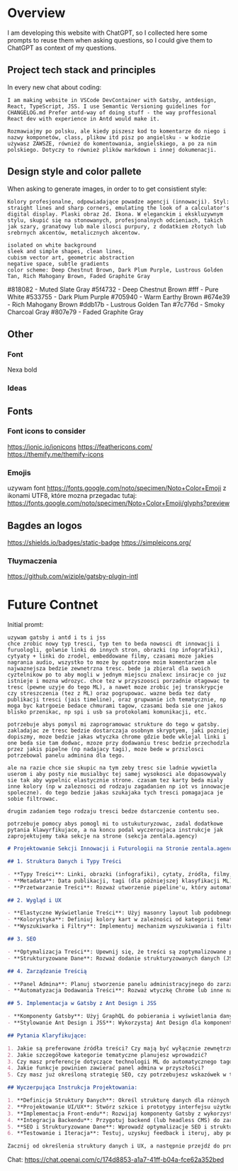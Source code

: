 # Overview

I am developing this website with ChatGPT, so I collected here some prompts to reuse them when asking questions, so I could give them to ChatGPT as context of my questions.

## Project tech stack and principles

In every new chat about coding:

```prompt
I am making website in VSCode DevContainer with Gatsby, antdesign, React, TypeScript, JSS. I use Semantic Versioning guidelines for CHANGELOG.md Prefer antd-way of doing stuff - the way proffesional React dev with experience in Antd would make it.

Rozmawiajmy po polsku, ale kiedy piszesz kod to komentarze do niego i nazwy komponetów, class, plikow itd pisz po angielsku - w kodzie używasz ZAWSZE, również do komentowania, angielskiego, a po za nim polskiego. Dotyczy to również plików markdown i innej dokumenacji.
```

## Design style and color pallete

When asking to generate images, in order to to get consistient style:

```prompt
Kolory profesjonalne, odpowiadające powadze agencji (innowacji). Styl: straight lines and sharp corners, emulating the look of a calculator's digital display. Plaski obraz 2d. Ikona. W eleganckim i ekskluzywnym stylu, skupić się na stonowanych, profesjonalnych odcieniach, takich jak szary, granatowy lub male ilosci purpury, z dodatkiem złotych lub srebrnych akcentów, metalicznych akcentow.

isolated on white background
sleek and simple shapes, clean lines,
cubism vector art, geometric abstraction
negative space, subtle gradients
color scheme: Deep Chestnut Brown, Dark Plum Purple, Lustrous Golden Tan, Rich Mahogany Brown, Faded Graphite Gray
```

#818082 - Muted Slate Gray
#5f4732 - Deep Chestnut Brown
#fff - Pure White
#533755 - Dark Plum Purple
#705940 - Warm Earthy Brown
#674e39 - Rich Mahogany Brown
#ddb17b - Lustrous Golden Tan
#7c776d - Smoky Charcoal Gray
#807e79 - Faded Graphite Gray

## Other

### Font

Nexa bold

### Ideas

## Fonts

### Font icons to consider

https://ionic.io/ionicons
https://feathericons.com/
https://themify.me/themify-icons

### Emojis

uzywam font https://fonts.google.com/noto/specimen/Noto+Color+Emoji
z ikonami UTF8, które mozna przegadac tutaj:
https://fonts.google.com/noto/specimen/Noto+Color+Emoji/glyphs?preview

## Bagdes an logos

https://shields.io/badges/static-badge
https://simpleicons.org/

### Tłuymaczenia

https://github.com/wiziple/gatsby-plugin-intl

# Future Contnet

Initial promt:

```
uzywam gatsby i antd i ts i jss
chce zrobic nowy typ tresci, typ ten to beda nowosci dt innowacji i furuologli, golwnie linki do innych stron, obrazki (np infografiki), cytyaty + linki do zrodel, embeddowane filmy, czasami moze jakies nagrania audio, wszystko to moze by opatrzone moim komentarzem ale najwaznejsza bedzie zewnetrzna tresc. bede ja zbieral dla swoich cyztelnikow po to aby mogli w jednym miejscu znalexc insiracje co juz istnieje i mozna wdrozyc. chce tez w przyszoosci porzadnie otagowac te tresc (pewne uzyje do tego ML), a nawet moze zrobic jej transkrypcje czy streszczenia (tez z ML) oraz pogrupowac. wazne beda tez daty publikacji tresci (jais timeline), oraz grupwanie ich tematycznie, np moga byc katrgoeie bedace chmurami tagow, czasami beda sie one jakos blisko przenikac, np spi i usb sa protokolami komunikacji, etc.

potrzebuje abys pomysl mi zaprogramowac strukture do tego w gatsby. zakladajac ze tresc bedzie dostarczaja osobnym skryptyem, jaki pozniej dopiszmy, moze bedzie jakas wtyczka chrome gdzie bede wklejal linki i one beda sie tam dodwac, mzoze przy dodawaniu tresc bedzie przechodzla przez jakis pipelne (np nadajacy tagi), moze bede w przszlosci potrzebowal panelu adminina dla tego.

ale na razie chce sie skupic na tym zeby tresc sie ladnie wywietla userom i aby posty nie musialbyc tej samej wysokosci ale dopasowywaly sie tak aby wypelnic elastycznie strone. czasam tez karty beda mialy inne kolory (np w zaleznosci od rodzaju zagadanien np iot vs innowacje spoleczne). do tego bedzie jakas szukajaka tych tresci pomagajaca je sobie filtrowac.

drugim zadaniem tego rodzaju tresci bedze dstarczenie contentu seo.

potrzebuje pomocy abys pomogl mi to ustukuturyzowac, zadal dodatkowe pytania klawyrfikujace, a na koncu podal wyczeroujaca instrukcje jak zaprojektujemy taka sekcje na strone (sekcja zentala.agency)
```

```md
# Projektowanie Sekcji Innowacji i Futurologii na Stronie zentala.agency

## 1. Struktura Danych i Typy Treści

- **Typy Treści**: Linki, obrazki (infografiki), cytaty, źródła, filmy, nagrania audio, komentarze.
- **Metadata**: Data publikacji, tagi (dla późniejszej klasyfikacji ML), kategorie tematyczne.
- **Przetwarzanie Treści**: Rozważ utworzenie pipeline'u, który automatycznie dodaje tagi, robi transkrypcje i streszczenia przy użyciu ML.

## 2. Wygląd i UX

- **Elastyczne Wyświetlanie Treści**: Użyj masonry layout lub podobnego rozwiązania, aby karty treści dopasowywały się do zawartości i wypełniały stronę elastycznie.
- **Kolorystyka**: Definiuj kolory kart w zależności od kategorii tematycznych (np. IoT, innowacje społeczne).
- **Wyszukiwarka i Filtry**: Implementuj mechanizm wyszukiwania i filtrowania treści, by ułatwić nawigację.

## 3. SEO

- **Optymalizacja Treści**: Upewnij się, że treści są zoptymalizowane pod SEO, z odpowiednimi metadanymi, opisami, tagami alt dla obrazów itp.
- **Strukturyzowane Dane**: Rozważ dodanie strukturyzowanych danych (JSON-LD) dla lepszego indeksowania przez wyszukiwarki.

## 4. Zarządzanie Treścią

- **Panel Admina**: Planuj stworzenie panelu administracyjnego do zarządzania treściami.
- **Automatyzacja Dodawania Treści**: Rozważ wtyczkę Chrome lub inne narzędzia do automatycznego zbierania i dodawania treści.

## 5. Implementacja w Gatsby z Ant Design i JSS

- **Komponenty Gatsby**: Użyj GraphQL do pobierania i wyświetlania danych.
- **Stylowanie Ant Design i JSS**: Wykorzystaj Ant Design dla komponentów UI i JSS do niestandardowego stylowania.

## Pytania Klaryfikujące:

1. Jakie są preferowane źródła treści? Czy mają być wyłącznie zewnętrzne, czy również własne?
2. Jakie szczegółowe kategorie tematyczne planujesz wprowadzić?
3. Czy masz preferencje dotyczące technologii ML do automatycznego tagowania i streszczania treści?
4. Jakie funkcje powinien zawierać panel admina w przyszłości?
5. Czy masz już określoną strategię SEO, czy potrzebujesz wskazówek w tym zakresie?

## Wyczerpująca Instrukcja Projektowania:

1. **Definicja Struktury Danych**: Określ strukturę danych dla różnych typów treści. Użyj GraphQL w Gatsby do ich obsługi.
2. **Projektowanie UI/UX**: Stwórz szkice i prototypy interfejsu użytkownika. Wykorzystaj Ant Design do tworzenia komponentów i JSS do niestandardowych stylów.
3. **Implementacja Front-endu**: Rozwijaj komponenty Gatsby z wykorzystaniem GraphQL. Zastosuj elastyczne układy treści.
4. **Integracja Backendu**: Przygotuj backend (lub headless CMS) do zarządzania treściami i ich metadanymi.
5. **SEO i Strukturyzowane Dane**: Wprowadź optymalizacje SEO i strukturyzowane dane dla lepszego pozycjonowania w wyszukiwarkach.
6. **Testowanie i Iteracja**: Testuj, uzyskuj feedback i iteruj, aby poprawić UX/UI i funkcjonalności.

Zacznij od określenia struktury danych i UX, a następnie przejdź do projektowania i implementacji. Pamiętaj o regularnym testowaniu i aktualizowaniu projektu.
```

Chat: https://chat.openai.com/c/174d8853-a1a7-41ff-b04a-fce62a352bed
